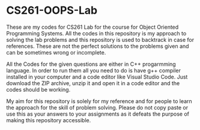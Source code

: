 # CS261-OOPS-Lab
These are my codes for CS261 Lab for the course for Object Oriented Programming Systems.
All the codes in this repository is my approach to solving the lab problems and this repository is used to backtrack in case for references.
These are not the perfect solutions to the problems given and can be sometimes wrong or incomplete.

All the Codes for the given questions are either in C++ progarmming language. In order to run them all you need to do is have g++ compiler installed in your computer and a code editor like Visual Studio Code. Just download the ZIP archive, unzip it and open it in a code editor and the codes should be working.

My aim for this repository is solely for my reference and for people to learn the approach for the skill of problem solving. Please do not copy paste or use this as your answers to your assignments as it defeats the purpose of making this repository accessible.
